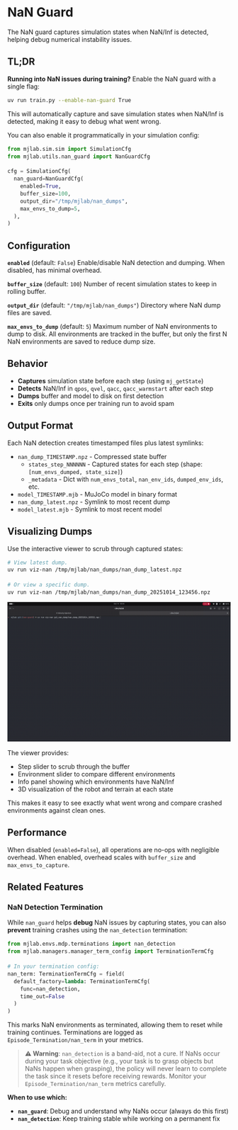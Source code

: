 # NaN Guard

The NaN guard captures simulation states when NaN/Inf is detected, helping debug
numerical instability issues.

## TL;DR

**Running into NaN issues during training?** Enable the NaN guard with a single flag:

```bash
uv run train.py --enable-nan-guard True
```

This will automatically capture and save simulation states when NaN/Inf is
detected, making it easy to debug what went wrong.

You can also enable it programmatically in your simulation config:

```python
from mjlab.sim.sim import SimulationCfg
from mjlab.utils.nan_guard import NanGuardCfg

cfg = SimulationCfg(
  nan_guard=NanGuardCfg(
    enabled=True,
    buffer_size=100,
    output_dir="/tmp/mjlab/nan_dumps",
    max_envs_to_dump=5,
  ),
)
```

## Configuration

**`enabled`** (default: `False`)
Enable/disable NaN detection and dumping. When disabled, has minimal overhead.

**`buffer_size`** (default: `100`)
Number of recent simulation states to keep in rolling buffer.

**`output_dir`** (default: `"/tmp/mjlab/nan_dumps"`)
Directory where NaN dump files are saved.

**`max_envs_to_dump`** (default: `5`) Maximum number of NaN environments to dump
to disk. All environments are tracked in the buffer, but only the first N NaN
environments are saved to reduce dump size.

## Behavior

- **Captures** simulation state before each step (using `mj_getState`)
- **Detects** NaN/Inf in `qpos`, `qvel`, `qacc`, `qacc_warmstart` after each step
- **Dumps** buffer and model to disk on first detection
- **Exits** only dumps once per training run to avoid spam

## Output Format

Each NaN detection creates timestamped files plus latest symlinks:
- `nan_dump_TIMESTAMP.npz` - Compressed state buffer
  - `states_step_NNNNNN` - Captured states for each step (shape:
    `[num_envs_dumped, state_size]`)
  - `_metadata` - Dict with `num_envs_total`, `nan_env_ids`, `dumped_env_ids`, etc.
- `model_TIMESTAMP.mjb` - MuJoCo model in binary format
- `nan_dump_latest.npz` - Symlink to most recent dump
- `model_latest.mjb` - Symlink to most recent model

## Visualizing Dumps

Use the interactive viewer to scrub through captured states:

```bash
# View latest dump.
uv run viz-nan /tmp/mjlab/nan_dumps/nan_dump_latest.npz

# Or view a specific dump.
uv run viz-nan /tmp/mjlab/nan_dumps/nan_dump_20251014_123456.npz
```

<p align="left">
  <img alt="NaN Debug Viewer" src="../static/nan_debug.gif" width="600"/>
</p>

The viewer provides:
- Step slider to scrub through the buffer
- Environment slider to compare different environments
- Info panel showing which environments have NaN/Inf
- 3D visualization of the robot and terrain at each state

This makes it easy to see exactly what went wrong and compare crashed
environments against clean ones.

## Performance

When disabled (`enabled=False`), all operations are no-ops with
negligible overhead. When enabled, overhead scales with `buffer_size` and
`max_envs_to_capture`.

## Related Features

### NaN Detection Termination

While `nan_guard` helps **debug** NaN issues by capturing states, you can also
**prevent** training crashes using the `nan_detection` termination:

```python
from mjlab.envs.mdp.terminations import nan_detection
from mjlab.managers.manager_term_config import TerminationTermCfg

# In your termination config:
nan_term: TerminationTermCfg = field(
  default_factory=lambda: TerminationTermCfg(
    func=nan_detection,
    time_out=False
  )
)
```

This marks NaN environments as terminated, allowing them to reset while training
continues. Terminations are logged as `Episode_Termination/nan_term` in your
metrics.

> **⚠️ Warning**: `nan_detection` is a band-aid, not a cure. If NaNs occur
> during your task objective (e.g., your task is to grasp objects but NaNs
> happen when grasping), the policy will never learn to complete the task since
> it resets before receiving rewards. Monitor your `Episode_Termination/nan_term`
> metrics carefully.

**When to use which:**
- **`nan_guard`**: Debug and understand why NaNs occur (always do this first)
- **`nan_detection`**: Keep training stable while working on a permanent fix
